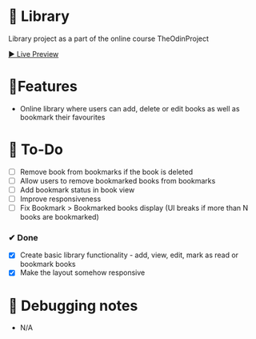 # 🎨 Library

Library project as a part of the online course TheOdinProject

[▶ Live Preview](https://petromirkolev.github.io/odin-library)

# 🚀Features

- Online library where users can add, delete or edit books as well as bookmark their favourites

# 🔨 To-Do

- [ ] Remove book from bookmarks if the book is deleted
- [ ] Allow users to remove bookmarked books from bookmarks
- [ ] Add bookmark status in book view
- [ ] Improve responsiveness
- [ ] Fix Bookmark > Bookmarked books display (UI breaks if more than N books are bookmarked)

### ✔ Done

- [x] Create basic library functionality - add, view, edit, mark as read or bookmark books
- [x] Make the layout somehow responsive

# 📖 Debugging notes

- N/A
